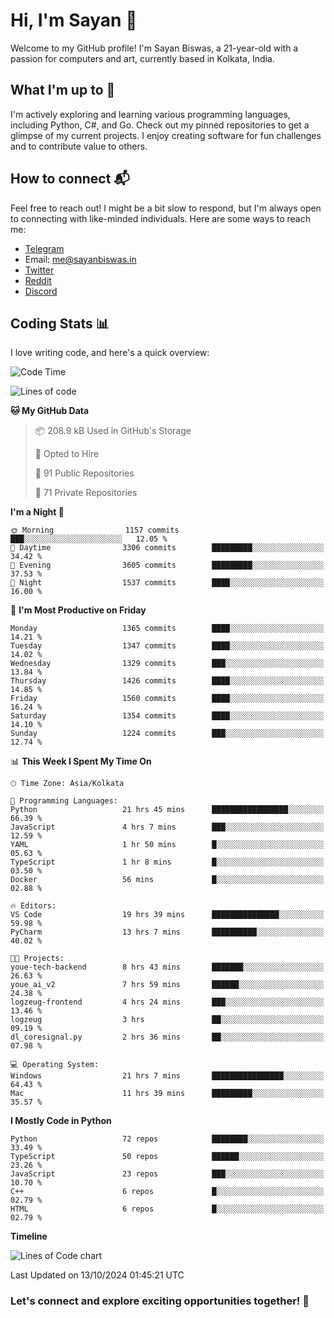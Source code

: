 # Hi, I'm Sayan 👋

Welcome to my GitHub profile! I'm Sayan Biswas, a 21-year-old with a passion for computers and art, currently based in Kolkata, India.

## What I'm up to 🚀

I'm actively exploring and learning various programming languages, including Python, C#, and Go. Check out my pinned repositories to get a glimpse of my current projects. I enjoy creating software for fun challenges and to contribute value to others.

## How to connect 📬

Feel free to reach out! I might be a bit slow to respond, but I'm always open to connecting with like-minded individuals. Here are some ways to reach me:

- [Telegram](https://t.me/dank_as_fuck)
- Email: [me@sayanbiswas.in](mailto:me@sayanbiswas.in)
- [Twitter](https://twitter.com/TheDankDel)
- [Reddit](https://www.reddit.com/user/dank_as_fuck_/)
- [Discord](https://discordapp.com/users/506536929152466945)

## Coding Stats 📊

I love writing code, and here's a quick overview:

<!--START_SECTION:waka-->
![Code Time](http://img.shields.io/badge/Code%20Time-1%2C872%20hrs%2017%20mins-blue)

![Lines of code](https://img.shields.io/badge/From%20Hello%20World%20I%27ve%20Written-6.2%20million%20lines%20of%20code-blue)

**🐱 My GitHub Data** 

> 📦 208.9 kB Used in GitHub's Storage 
 > 
> 💼 Opted to Hire
 > 
> 📜 91 Public Repositories 
 > 
> 🔑 71 Private Repositories 
 > 
**I'm a Night 🦉** 

```text
🌞 Morning                1157 commits        ███░░░░░░░░░░░░░░░░░░░░░░   12.05 % 
🌆 Daytime                3306 commits        █████████░░░░░░░░░░░░░░░░   34.42 % 
🌃 Evening                3605 commits        █████████░░░░░░░░░░░░░░░░   37.53 % 
🌙 Night                  1537 commits        ████░░░░░░░░░░░░░░░░░░░░░   16.00 % 
```
📅 **I'm Most Productive on Friday** 

```text
Monday                   1365 commits        ████░░░░░░░░░░░░░░░░░░░░░   14.21 % 
Tuesday                  1347 commits        ████░░░░░░░░░░░░░░░░░░░░░   14.02 % 
Wednesday                1329 commits        ███░░░░░░░░░░░░░░░░░░░░░░   13.84 % 
Thursday                 1426 commits        ████░░░░░░░░░░░░░░░░░░░░░   14.85 % 
Friday                   1560 commits        ████░░░░░░░░░░░░░░░░░░░░░   16.24 % 
Saturday                 1354 commits        ████░░░░░░░░░░░░░░░░░░░░░   14.10 % 
Sunday                   1224 commits        ███░░░░░░░░░░░░░░░░░░░░░░   12.74 % 
```


📊 **This Week I Spent My Time On** 

```text
🕑︎ Time Zone: Asia/Kolkata

💬 Programming Languages: 
Python                   21 hrs 45 mins      █████████████████░░░░░░░░   66.39 % 
JavaScript               4 hrs 7 mins        ███░░░░░░░░░░░░░░░░░░░░░░   12.59 % 
YAML                     1 hr 50 mins        █░░░░░░░░░░░░░░░░░░░░░░░░   05.63 % 
TypeScript               1 hr 8 mins         █░░░░░░░░░░░░░░░░░░░░░░░░   03.50 % 
Docker                   56 mins             █░░░░░░░░░░░░░░░░░░░░░░░░   02.88 % 

🔥 Editors: 
VS Code                  19 hrs 39 mins      ███████████████░░░░░░░░░░   59.98 % 
PyCharm                  13 hrs 7 mins       ██████████░░░░░░░░░░░░░░░   40.02 % 

🐱‍💻 Projects: 
youe-tech-backend        8 hrs 43 mins       ███████░░░░░░░░░░░░░░░░░░   26.63 % 
youe_ai_v2               7 hrs 59 mins       ██████░░░░░░░░░░░░░░░░░░░   24.38 % 
logzeug-frontend         4 hrs 24 mins       ███░░░░░░░░░░░░░░░░░░░░░░   13.46 % 
logzeug                  3 hrs               ██░░░░░░░░░░░░░░░░░░░░░░░   09.19 % 
dl_coresignal.py         2 hrs 36 mins       ██░░░░░░░░░░░░░░░░░░░░░░░   07.98 % 

💻 Operating System: 
Windows                  21 hrs 7 mins       ████████████████░░░░░░░░░   64.43 % 
Mac                      11 hrs 39 mins      █████████░░░░░░░░░░░░░░░░   35.57 % 
```

**I Mostly Code in Python** 

```text
Python                   72 repos            ████████░░░░░░░░░░░░░░░░░   33.49 % 
TypeScript               50 repos            ██████░░░░░░░░░░░░░░░░░░░   23.26 % 
JavaScript               23 repos            ███░░░░░░░░░░░░░░░░░░░░░░   10.70 % 
C++                      6 repos             █░░░░░░░░░░░░░░░░░░░░░░░░   02.79 % 
HTML                     6 repos             █░░░░░░░░░░░░░░░░░░░░░░░░   02.79 % 
```



**Timeline**

![Lines of Code chart](https://raw.githubusercontent.com/Dank-del/Dank-del/main/assets/bar_graph.png)


 Last Updated on 13/10/2024 01:45:21 UTC
<!--END_SECTION:waka-->

### Let's connect and explore exciting opportunities together! 🚀
